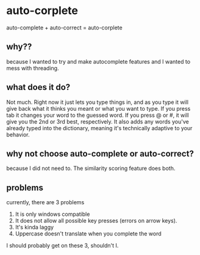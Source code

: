 # auto-corplete
auto-complete + auto-correct = auto-corplete  
  
## why??  
because I wanted to try and make autocomplete features and I wanted to mess with threading.  
  
## what does it do?
Not much. Right now it just lets you type things in, and as you type it will give back what it thinks you meant or what you want to type. If you press tab it changes your word to the guessed word. If you press @ or #, it will give you the 2nd or 3rd best, respectively. It also adds any words you've already typed into the dictionary, meaning it's technically adaptive to your behavior.  

## why not choose auto-complete or auto-correct?
because I did not need to. The similarity scoring feature does both.  

## problems
currently, there are 3 problems  
1. It is only windows compatible
2. It does not allow all possible key presses (errors on arrow keys).  
3. It's kinda laggy
4. Uppercase doesn't translate when you complete the word
  
I should probably get on these 3, shouldn't I.